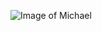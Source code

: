 ![Image of Michael](https://avatars1.githubusercontent.com/u/12827629?s=400&u=46004aa87774446e1e482026c6004ac7a3643b15&v=4)
